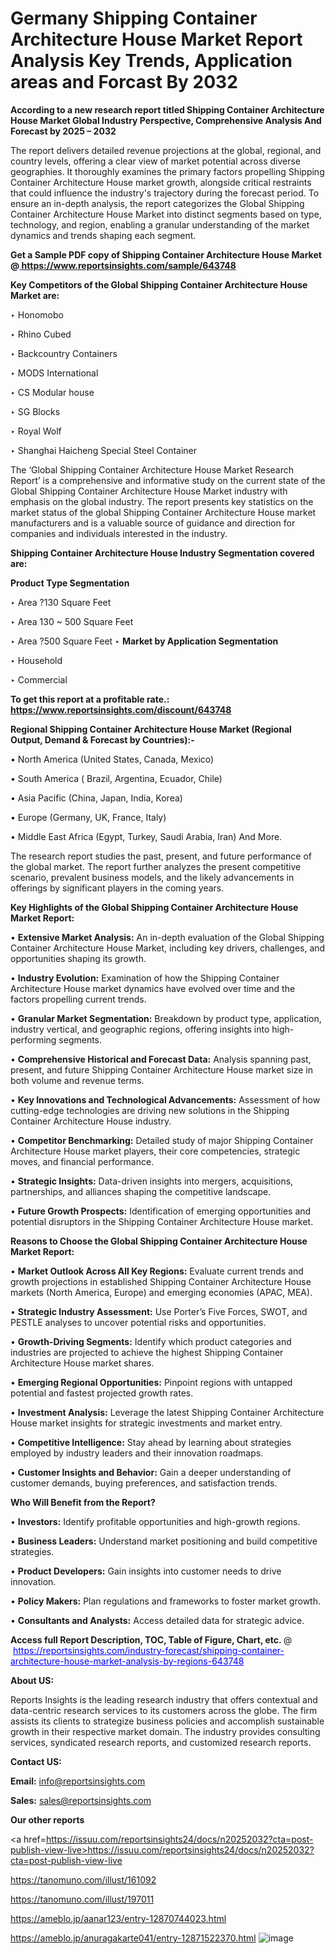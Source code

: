 # Germany Shipping Container Architecture House Market Report Analysis Key Trends, Application areas and Forcast By 2032

<strong>According to a new research report titled Shipping Container Architecture House Market Global Industry Perspective, Comprehensive Analysis And Forecast by 2025 – 2032</strong>

The report delivers detailed revenue projections at the global, regional, and country levels, offering a clear view of market potential across diverse geographies. It thoroughly examines the primary factors propelling Shipping Container Architecture House market growth, alongside critical restraints that could influence the industry's trajectory during the forecast period. To ensure an in-depth analysis, the report categorizes the Global Shipping Container Architecture House Market into distinct segments based on type, technology, and region, enabling a granular understanding of the market dynamics and trends shaping each segment.

<strong>Get a Sample PDF copy of Shipping Container Architecture House Market </strong><strong>@<a href=https://www.reportsinsights.com/sample/643748 style=color:#0000ff;> https://www.reportsinsights.com/sample/643748</a></strong></font>

<strong>Key Competitors of the Global Shipping Container Architecture House Market are:</strong>

‣ Honomobo

‣ Rhino Cubed

‣ Backcountry Containers

‣ MODS International

‣ CS Modular house

‣ SG Blocks

‣ Royal Wolf

‣ Shanghai Haicheng Special Steel Container

The ‘Global Shipping Container Architecture House Market Research Report’ is a comprehensive and informative study on the current state of the Global Shipping Container Architecture House Market industry with emphasis on the global industry. The report presents key statistics on the market status of the global Shipping Container Architecture House market manufacturers and is a valuable source of guidance and direction for companies and individuals interested in the industry.

<strong>Shipping Container Architecture House Industry Segmentation covered are:</strong>

<strong>Product Type Segmentation</strong>

‣ Area ?130 Square Feet

‣ Area 130 ~ 500 Square Feet

‣ Area ?500 Square Feet
‣ 
<strong>Market by Application Segmentation</strong>

‣ Household

‣ Commercial

<strong>To get this report at a profitable rate.: <a href=https://www.reportsinsights.com/discount/643748 style=color:#0000ff;>https://www.reportsinsights.com/discount/643748</a></strong></font>

<strong>Regional Shipping Container Architecture House Market (Regional Output, Demand &amp; Forecast by Countries):-</strong>

• North America (United States, Canada, Mexico)

• South America ( Brazil, Argentina, Ecuador, Chile)

• Asia Pacific (China, Japan, India, Korea)

• Europe (Germany, UK, France, Italy)

• Middle East Africa (Egypt, Turkey, Saudi Arabia, Iran) And More.

The research report studies the past, present, and future performance of the global market. The report further analyzes the present competitive scenario, prevalent business models, and the likely advancements in offerings by significant players in the coming years.

<strong>Key Highlights of the Global Shipping Container Architecture House Market Report:</strong>

• <strong>Extensive Market Analysis:</strong> An in-depth evaluation of the Global Shipping Container Architecture House Market, including key drivers, challenges, and opportunities shaping its growth.

• <strong>Industry Evolution:</strong> Examination of how the Shipping Container Architecture House market dynamics have evolved over time and the factors propelling current trends.

• <strong>Granular Market Segmentation:</strong> Breakdown by product type, application, industry vertical, and geographic regions, offering insights into high-performing segments.

• <strong>Comprehensive Historical and Forecast Data:</strong> Analysis spanning past, present, and future Shipping Container Architecture House market size in both volume and revenue terms.

• <strong>Key Innovations and Technological Advancements:</strong> Assessment of how cutting-edge technologies are driving new solutions in the Shipping Container Architecture House industry.

• <strong>Competitor Benchmarking:</strong> Detailed study of major Shipping Container Architecture House market players, their core competencies, strategic moves, and financial performance.

• <strong>Strategic Insights:</strong> Data-driven insights into mergers, acquisitions, partnerships, and alliances shaping the competitive landscape.

• <strong>Future Growth Prospects:</strong> Identification of emerging opportunities and potential disruptors in the Shipping Container Architecture House market.

<strong>Reasons to Choose the Global Shipping Container Architecture House Market Report:</strong>

• <strong>Market Outlook Across All Key Regions:</strong> Evaluate current trends and growth projections in established Shipping Container Architecture House markets (North America, Europe) and emerging economies (APAC, MEA).

• <strong>Strategic Industry Assessment:</strong> Use Porter’s Five Forces, SWOT, and PESTLE analyses to uncover potential risks and opportunities.

• <strong>Growth-Driving Segments:</strong> Identify which product categories and industries are projected to achieve the highest Shipping Container Architecture House market shares.

• <strong>Emerging Regional Opportunities:</strong> Pinpoint regions with untapped potential and fastest projected growth rates.

• <strong>Investment Analysis:</strong> Leverage the latest Shipping Container Architecture House market insights for strategic investments and market entry.

• <strong>Competitive Intelligence:</strong> Stay ahead by learning about strategies employed by industry leaders and their innovation roadmaps.

• <strong>Customer Insights and Behavior:</strong> Gain a deeper understanding of customer demands, buying preferences, and satisfaction trends.

<strong>Who Will Benefit from the Report?</strong>

• <strong>Investors:</strong> Identify profitable opportunities and high-growth regions.

• <strong>Business Leaders:</strong> Understand market positioning and build competitive strategies.

• <strong>Product Developers:</strong> Gain insights into customer needs to drive innovation.

• <strong>Policy Makers:</strong> Plan regulations and frameworks to foster market growth.

• <strong>Consultants and Analysts:</strong> Access detailed data for strategic advice.
</ul>
<strong>Access full Report Description, TOC, Table of Figure, Chart, etc. </strong>@  <a href=https://reportsinsights.com/industry-forecast/shipping-container-architecture-house-market-analysis-by-regions-643748 style=color:#0000ff;>https://reportsinsights.com/industry-forecast/shipping-container-architecture-house-market-analysis-by-regions-643748</a></font>

<strong><strong>About US</strong>:</strong>

Reports Insights is the leading research industry that offers contextual and data-centric research services to its customers across the globe. The firm assists its clients to strategize business policies and accomplish sustainable growth in their respective market domain. The industry provides consulting services, syndicated research reports, and customized research reports.

<strong>Contact US:</strong>

<p class=""""><b>Email:</b> <a href=mailto:info@reportsinsights.com>info@reportsinsights.com</a></p>
<p class=""""><b>Sales:</b> <a href=mailto:sales@reportsinsights.com>sales@reportsinsights.com</a></p>

<strong>Our other reports</strong>

<a href=https://issuu.com/reportsinsights24/docs/n20252032?cta=post-publish-view-live>https://issuu.com/reportsinsights24/docs/n20252032?cta=post-publish-view-live</a>

<a href=https://tanomuno.com/illust/161092>https://tanomuno.com/illust/161092</a>

<a href=https://tanomuno.com/illust/197011>https://tanomuno.com/illust/197011</a>

<a href=https://ameblo.jp/aanar123/entry-12870744023.html>https://ameblo.jp/aanar123/entry-12870744023.html</a>

<a href=https://ameblo.jp/anuragakarte041/entry-12871522370.html>https://ameblo.jp/anuragakarte041/entry-12871522370.html</a>
![image](https://github.com/user-attachments/assets/88c6f1f8-1edd-426d-b19c-4252fcffba9b)
